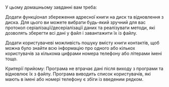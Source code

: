У цьому домашньому завданні вам треба:

Додати функціонал збереження адресної книги на диск та відновлення з диска. Для цього ви можете вибрати будь-який зручний для вас протокол серіалізації/десеріалізації даних та реалізувати методи, які дозволять зберегти всі дані у файл і завантажити їх із файлу.

Додати користувачеві можливість пошуку вмісту книги контактів, щоб можна було знайти всю інформацію про одного або кількох користувачів за кількома цифрами номера телефону або літерами імені тощо.

Критерії прийому:
Програма не втрачає дані після виходу з програми та відновлює їх з файлу.
Програма виводить список користувачів, які мають в імені або номері телефону є збіги із введеним рядком.
